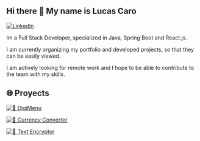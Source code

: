## Hi there 👋 My name is Lucas Caro

[![LinkedIn](https://img.shields.io/badge/LinkedIn-Profile-blue?logo=linkedin&style=flat-square)]([https://www.linkedin.com/in/tu-usuario/](https://www.linkedin.com/in/lucas-nahuel-caro/))


Im a Full Stack Developer, specialized in Java, Spring Boot and React.js.

I am currently organizing my portfolio and developed projects, so that they can be easily viewed.

I am actively looking for remote work and I hope to be able to contribute to the team with my skills.

<h2>🌐 Proyects </h2>

[![🔐 DigiMenu](https://img.shields.io/badge/DigiMenu-Visit-blue?style=for-the-badge&logo=ubereats)](http://digimenu.com.ar/)

[![🔐 Currency Converter](https://img.shields.io/badge/Currency_Converter-Visit-blue?style=for-the-badge&logo=moneygram)](http://149.50.148.20:5173/)

[![🔐 Text Encryptor](https://img.shields.io/badge/Text_Encryptor-Visit-blue?style=for-the-badge&logo=keepassxc)](https://lucascaro97.github.io/ChallengeEncriptadorTextoAlura/)
